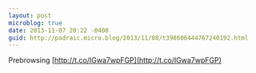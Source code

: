 ```yaml
---
layout: post
microblog: true
date: 2013-11-07 20:22 -0400
guid: http://padraic.micro.blog/2013/11/08/t398606444767240192.html
---
```

Prebrowsing [http://t.co/IGwa7wpFGP](http://t.co/IGwa7wpFGP)
